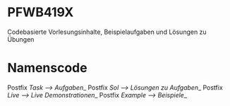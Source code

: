 # PFWB419X

Codebasierte Vorlesungsinhalte, Beispielaufgaben und Lösungen zu Übungen

# Namenscode

Postfix _Task    --> Aufgaben__
Postfix _Sol     --> Lösungen zu Aufgaben__
Postfix _Live    --> Live Demonstrationen__
Postfix _Example --> Beispiele__
